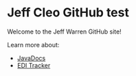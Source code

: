 # Jeff Cleo GitHub test

Welcome to the Jeff Warren GitHub site!

Learn more about: 
- [JavaDocs](/JavaDocs/index.html)
- [EDI Tracker](/EDITracker/index.html)

